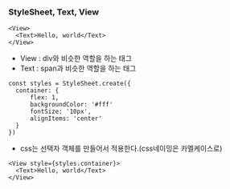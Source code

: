 ### StyleSheet, Text, View

```
<View>
  <Text>Hello, world</Text>
</View>
```
- View : div와 비슷한 역할을 하는 태그
- Text : span과 비슷한 역할을 하는 태그

```
const styles = StyleSheet.create({
  container: {
      flex: 1,
      backgroundColor: '#fff'
      fontSize: '10px',
      alignItems: 'center'
  }
})
```
- css는 선택자 객체를 만들어서 적용한다.(css네이밍은 카멜케이스로)

```
<View style={styles.container}>
  <Text>Hello, world</Text>
</View>
```
